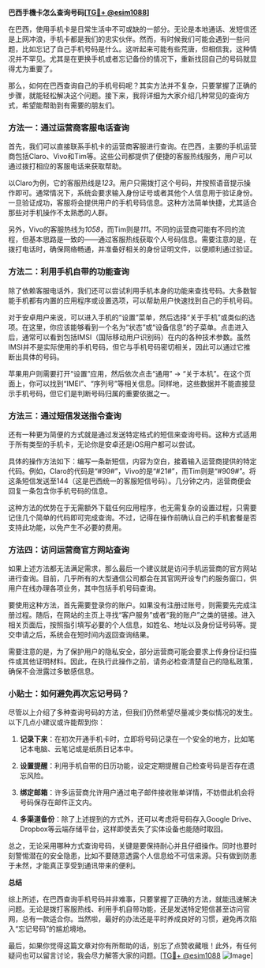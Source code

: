 **巴西手機卡怎么查询号码[[TG💪+ @esim1088](https://t.me/s/esim1088)]**

在巴西，使用手机卡是日常生活中不可或缺的一部分。无论是本地通话、发短信还是上网冲浪，手机卡都是我们的忠实伙伴。然而，有时候我们可能会遇到一些问题，比如忘记了自己手机号码是什么。这听起来可能有些荒唐，但相信我，这种情况并不罕见。尤其是在更换手机或者忘记备份的情况下，重新找回自己的号码就显得尤为重要了。

那么，如何在巴西查询自己的手机号码呢？其实方法并不复杂，只要掌握了正确的步骤，就能轻松解决这个问题。接下来，我将详细为大家介绍几种常见的查询方式，希望能帮助到有需要的朋友们。

### 方法一：通过运营商客服电话查询

首先，我们可以直接联系手机卡的运营商客服进行查询。在巴西，主要的手机运营商包括Claro、Vivo和Tim等。这些公司都提供了便捷的客服热线服务，用户可以通过拨打相应的客服电话来获取帮助。

以Claro为例，它的客服热线是*123*。用户只需拨打这个号码，并按照语音提示操作即可。通常情况下，系统会要求输入身份证号或者其他个人信息用于验证身份。一旦验证成功，客服将会提供用户的手机号码信息。这种方法简单快捷，尤其适合那些对手机操作不太熟悉的人群。

另外，Vivo的客服热线为*1058*，而Tim则是*111*。不同的运营商可能有不同的流程，但基本思路是一致的——通过客服热线获取个人号码信息。需要注意的是，在拨打电话时，确保网络畅通，并准备好相关的身份证明文件，以便顺利通过验证。

### 方法二：利用手机自带的功能查询

除了依赖客服电话外，我们还可以尝试利用手机本身的功能来查找号码。大多数智能手机都有内置的应用程序或设置选项，可以帮助用户快速找到自己的手机号码。

对于安卓用户来说，可以进入手机的“设置”菜单，然后选择“关于手机”或类似的选项。在这里，你应该能够看到一个名为“状态”或“设备信息”的子菜单。点击进入后，通常可以看到包括IMSI（国际移动用户识别码）在内的各种技术参数。虽然IMSI并不是实际使用的手机号码，但它与手机号码密切相关，因此可以通过它推断出具体的号码。

苹果用户则需要打开“设置”应用，然后依次点击“通用” -> “关于本机”。在这个页面上，你可以找到“IMEI”、“序列号”等相关信息。同样地，这些数据并不能直接显示手机号码，但它们是判断号码归属的重要依据之一。

### 方法三：通过短信发送指令查询

还有一种更为简便的方式就是通过发送特定格式的短信来查询号码。这种方式适用于所有类型的手机卡，无论你是安卓还是iOS用户都可以尝试。

具体的操作方法如下：编写一条新短信，内容为空白，接着输入运营商提供的特定代码。例如，Claro的代码是“#99#”，Vivo的是“#21#”，而Tim则是“#909#”。将这条短信发送至144（这是巴西统一的客服短信号码）。几分钟之内，运营商便会回复一条包含你手机号码的信息。

这种方法的优势在于无需额外下载任何应用程序，也无需复杂的设置过程，只需要记住几个简单的代码即可完成查询。不过，记得在操作前确认自己的手机套餐是否支持此功能，以免产生不必要的费用。

### 方法四：访问运营商官方网站查询

如果上述方法都无法满足需求，那么最后一个建议就是访问手机运营商的官方网站进行查询。目前，几乎所有的大型通信公司都会在其官网开设专门的服务窗口，供用户在线办理各项业务，其中包括手机号码查询。

要使用这种方法，首先需要登录你的账户。如果没有注册过账号，则需要先完成注册过程。随后，在网站的主页上寻找“客户服务”或者“我的账户”之类的链接。进入相关页面后，按照指引填写必要的个人信息，如姓名、地址以及身份证号码等。提交申请之后，系统会在短时间内返回查询结果。

需要注意的是，为了保护用户的隐私安全，部分运营商可能会要求上传身份证扫描件或其他证明材料。因此，在执行此操作之前，请务必检查清楚自己的隐私政策，确保不会泄露过多敏感信息。

### 小贴士：如何避免再次忘记号码？

尽管以上介绍了多种查询号码的方法，但我们仍然希望尽量减少类似情况的发生。以下几点小建议或许能帮到你：

1. **记录下来**：在初次开通手机卡时，立即将号码记录在一个安全的地方，比如笔记本电脑、云笔记或是纸质日记本中。
   
2. **设置提醒**：利用手机自带的日历功能，设定定期提醒自己检查号码是否存在遗忘风险。
   
3. **绑定邮箱**：许多运营商允许用户通过电子邮件接收账单详情，不妨借此机会将号码保存在邮件正文内。
   
4. **多渠道备份**：除了上述提到的方式外，还可以考虑将号码存入Google Drive、Dropbox等云端存储平台，这样即使丢失了实体设备也能随时取回。

总之，无论采用哪种方式查询号码，关键是要保持耐心并且仔细操作。同时也要时刻警惕潜在的安全隐患，比如不要随意透露个人信息给不可信来源。只有做到防患于未然，才能真正享受到通讯带来的便利。

**总结**

综上所述，在巴西查询手机号码并非难事，只要掌握了正确的方法，就能迅速解决问题。无论是拨打客服热线、利用手机自带功能，还是发送特定短信甚至访问官网，总有一款适合你。当然啦，最好的办法还是平时养成良好的习惯，避免再次陷入“忘记号码”的尴尬境地。

最后，如果你觉得这篇文章对你有所帮助的话，别忘了点赞收藏哦！此外，有任何疑问也可以留言讨论，我会尽力解答大家的问题。[[TG💪+ @esim1088](https://t.me/s/esim1088) ![Image](https://i.postimg.cc/4NQfJmqS/Snipaste-2025-05-13-00-14-12.png)]